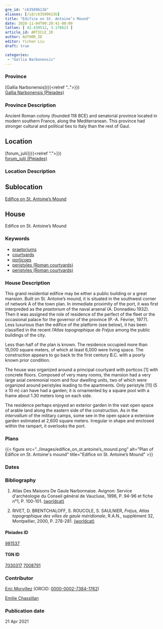```yaml
---
gre_id: "c63589613b"
aliases: [/id/c63589613b]
title: "Edifice on St. Antoine’s Mound"
date: 2020-11-04T00:20:41-00:00
latlon: [ 42.439512, 3.176623 ]
article_id: ARTICLE_ID
author: AUTHOR_ID
editor: Yichen Liu
draft: true

categories:
 - "Gallia Narbonensis"
---
```


### Province

[Gallia Narbonensis]({{<relref "..">}}) \
[Gallia Narbonensis (Pleiades)](https://pleiades.stoa.org/places/981537)

### Province Description

Ancient Roman colony (founded 118 BCE) and senatorial province located in modern southern France, along the Mediterranean. This province had stronger cultural and political ties to Italy than the rest of Gaul.

## Location

[forum_julii]({{<relref ".">}}) \
[forum_julii (Pleiades)](https://pleiades.stoa.org/places/307416064)

### Location Description

<!--### Location Description-->

<!-- LEAVE THIS BLANK FOR NOW -->

## Sublocation

[Edifice on St. Antoine’s Mound](#)

<!--### Sublocation Description-->

<!-- DESCRIPTION -->

## House

Edifice on St. Antoine’s Mound



### Keywords
- [praetoriums](http://vocab.getty.edu/page/aat/300005636)
- [courtyards](http://vocab.getty.edu/page/aat/300004095)
- [porticoes](http://vocab.getty.edu/page/aat/300004145)
- [peristyles (Roman courtyards)](http://vocab.getty.edu/page/aat/300004029)
- [peristyles (Roman courtyards)](http://vocab.getty.edu/page/aat/300080971)




### House Description

This grand residential edifice may be either a public building or a great mansion.  Built on St. Antoine’s mound, it is situated in the southwest corner of network A of the town plan.  In immediate proximity of the port, it was first interpreded as the *praetorium* of the naval arsenal (A. Donnadieu 1932).  Then it was assigned the role of residence of the perfect of the fleet or the occasional palace for the governor of the province (P.-A. Février, 1977).  Less luxurious than the edifice of the platform (see below), it has been classified in the recent *l’Atlas topographique de Fréjus* among the public buildings of the city.

Less than half of the plan is known.  The residence occupied more than 15,000 square meters, of which at least 6,000 were living space.  The construction appears to go back to the first century B.C. with a poorly known prior condition.

The house was organized around a principal courtyard with porticos [1] with concrete floors.  Composed of very many rooms, the mansion had a very large axial ceremonial room and four dwelling units, two of which were organized around peristyles leading to the apartments.  Only peristyle [11] (5 x 10 m) can have had a garden; it is ornamented by a square pool with a frame about 1.30 meters long on each side.

The residence perhaps enjoyed an exterior garden in the vast open space of arable land along the eastern side of the construction.  As in the *intervallum* of the military camps, some see in the open space a extensive garden estimated at 2,600 square meters.  Irregular in shape and enclosed within the rampart, it overlooks the port.




### Plans


{{< figure src="../images/edifice_on_st.antoine’s_mound.png" alt="Plan of Edifice on St. Antoine's mound" title="Edifice on St. Antoine’s Mound" >}}


### Dates



### Bibliography

1. Atlas Des Maisons De Gaule Narbonnaise. Avignon: Service d'archéologie du Conseil général de Vaucluse, 1996, P. 94-96 et fiche n°1, P. 100-101. [(worldcat)](http://www.worldcat.org/oclc/717347935)

2. RIVET,  D.  BRENTCHALOFF,  S.  ROUCOLE,  S.  SAULNIER,  *Fréjus,  Atlas topographique  des  villes  de  gaule  méridionale*,  R.A.N.,  supplément  32,  Montpellier,  2000,  P. 278-281. [(worldcat)](http://www.worldcat.org/oclc/491603596)



#### Pleiades ID

[981537](https://pleiades.stoa.org/places/981537)

#### TGN ID

[7030317](http://vocab.getty.edu/page/tgn/7030317)
[7008791](http://vocab.getty.edu/page/tgn/7008791)

### Contributor

[Eric Morvillez](link) (ORCID: [0000-0002-7384-1762](https://orcid.org/0000-0002-7384-1762))

[Emilie Chassillan](link)
### Publication date


21 Apr 2021

<!--### Related articles-->

<!-- Links to other related articles. Leave blank for now -->